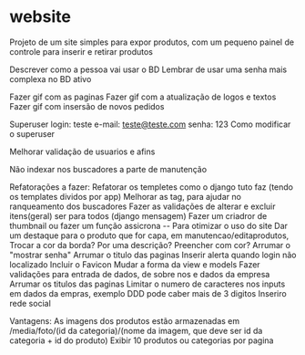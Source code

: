 # website

Projeto de um site simples para expor produtos, com um pequeno painel de controle para inserir e retirar produtos

Descrever como a pessoa vai usar o BD
Lembrar de usar uma senha mais complexa no BD ativo

Fazer gif com  as paginas
Fazer gif com a atualização de logos e textos
Fazer gif com insersão de novos pedidos

Superuser
login: teste
e-mail: teste@teste.com
senha: 123
Como modificar o superuser

Melhorar validação de usuarios e afins

Não indexar nos buscadores a parte de manutenção

Refatorações a fazer:
    Refatorar os templetes como o django tuto faz (tendo os templates dividos por app)
    Melhorar as tag, para ajudar no ranqueamento dos buscadores
    Fazer as validações de alterar e excluir itens(geral) ser para todos (django mensagem)
    Fazer um criadror de thumbnail ou fazer um função assicrona -- Para otimizar o uso do site
    Dar um destaque para o produto que for capa, em manutencao/editaprodutos, Trocar a cor da borda? Por uma descrição? Preencher com cor?
    Arrumar o "mostrar senha"
    Arrumar o titulo das paginas
    Inserir alerta quando login não localizado
    Incluir o Favicon
    Mudar a forma da view e models
    Fazer validações para entrada de dados, de sobre nos e dados da empresa
    Arrumar os titulos das paginas
    Limitar o numero de caracteres nos inputs em dados da empras, exemplo DDD pode caber mais de 3 digitos
    Inseriro rede social 

Vantagens:
    As imagens dos produtos estão armazenadas em /media/foto/(id da categoria)/(nome da imagem, que deve ser id da categoria + id do produto)
    Exibir 10 produtos ou categorias por pagina

